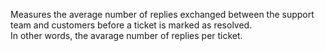 Measures the average number of replies exchanged between the support team and customers before a ticket is marked as resolved.<br>
In other words, the avarage number of replies per ticket.